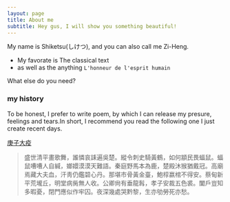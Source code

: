 ```yaml
---
layout: page
title: About me
subtitle: Hey gus, I will show you something beautiful!
---
```


My name is Shiketsu(しけつ), and you can also call me Zi-Heng.

- My favorate is The classical text 
- as well as the anything `L'honneur de l'esprit humain`

What else do you need?

### my history

To be honest, I prefer to write poem, by which I can release my presure, feelings and tears.In short, I recommend you read the following one I just create recent days.

[庚子大疫](https://www.52shici.com/works.php?mem_id=118459&works_id=2172845) 

> 盛世清平畫歌舞，誰憐哀誄遍吳楚。縱令刺史騎黃鶴，如何顓民畏蝠鼠。蝠鼠嘈嘈人自緘，嫏嬛漠漠天難語。秦庭野馬本為鹿，楚殿沐猴猶戴冠。高廟焉藏大夫血，汗靑仍鑑碧心丹。那堪市骨黃金臺，鮑椁嬴棺不得安。蔡甸新平荒壠丘，明堂病胔無人收。公卿尙有垂龍髥，孝子安裁五色裘。闔戶豈知多暇憂，閉門應似作牢囚。夜深幾處哭黔黎，生亦劬勞死亦愁。


